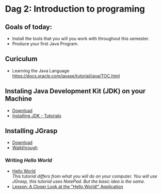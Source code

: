 # Dag 2: Introduction to programing 

## Goals of today: 
* Install the tools that you will you work with throughout this semester.
* Produce your first Java Program.

## Curiculum
* Learning the Java Language https://docs.oracle.com/javase/tutorial/java/TOC.html 

## Instaling Java Development Kit (JDK) on your Machine
* [Download](http://www.oracle.com/technetwork/java/javase/downloads/index.html)
* [Installing JDK - Tutorials](literature/installation.md)

## Installing JGrasp
* [Download](http://www.jgrasp.orgl)
* [Walkthrough ](https://www.youtube.com/watch?v=DHICqIYV33k)

### Writing _Hello World_ 
* [Hello World](https://docs.oracle.com/javase/tutorial/getStarted/cupojava/win32.html)    
    _This tutorial differs from what you will do on your computer. You will use JGrasp, this tutorial uses NotePad. But the basic idea is the same._    
* [Lesson: A Closer Look at the "Hello World!" Application](https://docs.oracle.com/javase/tutorial/getStarted/application/index.html)
